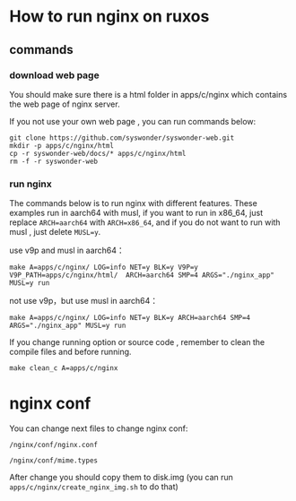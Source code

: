 # How to run nginx on ruxos

## commands

### download web page

You should make sure there is a html folder in apps/c/nginx which contains the web page of nginx server.

If you not use your own web page , you can run commands below:

```shell
git clone https://github.com/syswonder/syswonder-web.git
mkdir -p apps/c/nginx/html
cp -r syswonder-web/docs/* apps/c/nginx/html
rm -f -r syswonder-web
```

### run nginx

The commands below is to run nginx with different features.  These examples run in aarch64 with musl, if you want to run in x86_64, just replace `ARCH=aarch64` with `ARCH=x86_64`, and if you do not want to run with musl , just delete `MUSL=y`.

use v9p and musl in aarch64：

```shell
make A=apps/c/nginx/ LOG=info NET=y BLK=y V9P=y V9P_PATH=apps/c/nginx/html/  ARCH=aarch64 SMP=4 ARGS="./nginx_app" MUSL=y run
```

not use v9p，but use musl in aarch64：

```shell
make A=apps/c/nginx/ LOG=info NET=y BLK=y ARCH=aarch64 SMP=4 ARGS="./nginx_app" MUSL=y run
```

If you change running option or source code , remember to clean the compile files and before running.

```shell
make clean_c A=apps/c/nginx
```

# nginx conf

You can change next files to change nginx conf:

`/nginx/conf/nginx.conf`

`/nginx/conf/mime.types`

After change you should copy them to disk.img (you can run `apps/c/nginx/create_nginx_img.sh` to do that)

